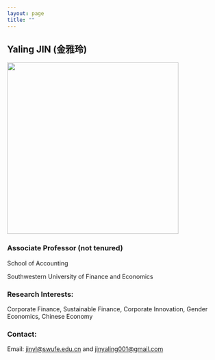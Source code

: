 ```yaml
---
layout: page
title: ""
---
```


## Yaling JIN (金雅玲)

[comment]: # (<img src="https://github.com/jinyaling/jinyaling.github.io/assets/154586251/4591256b-6235-4c01-9b7c-e0ff3875440f"  width="200" height="235">)
[comment]: # (<img src="https://github.com/jinyaling/jinyaling.github.io/assets/154586251/50ebdf6d-ca58-44e0-9d64-60d077a5f9bd"  width="450" height="450">)
<img src="https://github.com/jinyaling/jinyaling.github.io/assets/154586251/c6fd82f5-3d5f-4233-9f5a-f8ae2655dd53"  width="400" height="400">


### Associate Professor (not tenured)
School of Accounting

Southwestern University of Finance and Economics


### Research Interests: 
Corporate Finance, Sustainable Finance, Corporate Innovation, Gender Economics, Chinese Economy

### Contact:
Email: [jinyl@swufe.edu.cn](mailto:jinyl@swufe.edu.cn) and [jinyaling001@gmail.com](mailto:jinyaling001@gmail.com)

